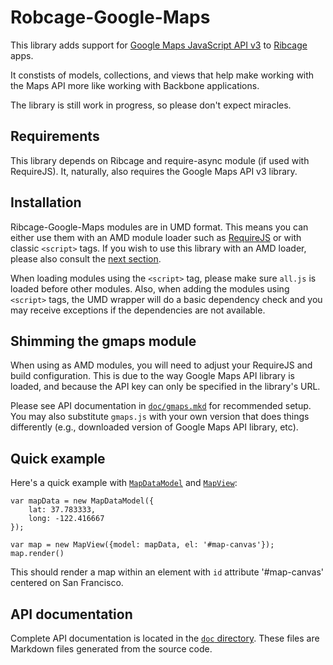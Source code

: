 # Robcage-Google-Maps

This library adds support for [Google Maps JavaScript API
v3](https://developers.google.com/maps/documentation/javascript/) to
[Ribcage](https://github.com/foxbunny/ribcage) apps.

It constists of models, collections, and views that help make working with the
Maps API more like working with Backbone applications.

The library is still work in progress, so please don't expect miracles.

## Requirements

This library depends on Ribcage and require-async module (if used with
RequireJS). It, naturally, also requires the Google Maps API v3 library. 

## Installation

Ribcage-Google-Maps modules are in UMD format. This means you can either use
them with an AMD module loader such as [RequireJS](http://requirejs.org/) or
with classic `<script>` tags. If you wish to use this library with an AMD
loader, please also consult the [next section](#shimming-the-gmaps-module).

When loading modules using the `<script>` tag, please make sure `all.js` is
loaded before other modules. Also, when adding the modules using `<script>`
tags, the UMD wrapper will do a basic dependency check and you may receive
exceptions if the dependencies are not available.

## Shimming the gmaps module

When using as AMD modules, you will need to adjust your RequireJS and build
configuration. This is due to the way Google Maps API library is loaded, and
because the API key can only be specified in the library's URL.

Please see API documentation in [`doc/gmaps.mkd`](doc/gmaps.mkd) for
recommended setup. You may also substitute `gmaps.js` with your own version
that does things differently (e.g., downloaded version of Google Maps API
library, etc).

## Quick example

Here's a quick example with [`MapDataModel`](doc/models/map_data.mkd) and
[`MapView`](doc/views/map.mkd):

    var mapData = new MapDataModel({
        lat: 37.783333,
        long: -122.416667
    });

    var map = new MapView({model: mapData, el: '#map-canvas'});
    map.render()

This should render a map within an element with `id` attribute '#map-canvas'
centered on San Francisco.

## API documentation

Complete API documentation is located in the [`doc` directory](doc). These
files are Markdown files generated from the source code.

